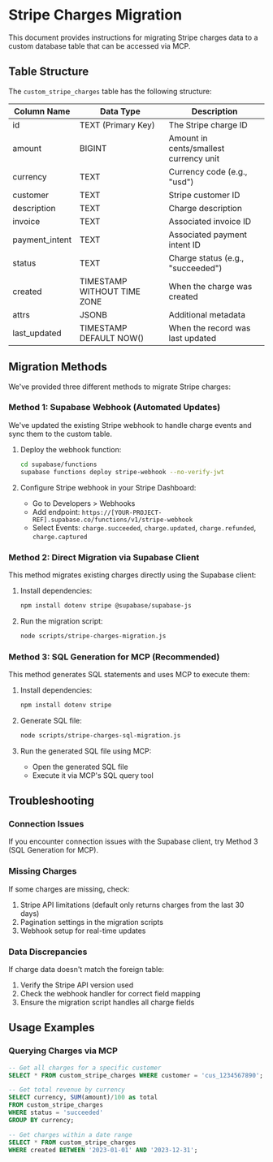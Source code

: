 # Stripe Charges Migration

This document provides instructions for migrating Stripe charges data to a custom database table that can be accessed via MCP.

## Table Structure

The `custom_stripe_charges` table has the following structure:

| Column Name    | Data Type                 | Description                          |
|----------------|---------------------------|--------------------------------------|
| id             | TEXT (Primary Key)        | The Stripe charge ID                 |
| amount         | BIGINT                    | Amount in cents/smallest currency unit |
| currency       | TEXT                      | Currency code (e.g., "usd")          |
| customer       | TEXT                      | Stripe customer ID                   |
| description    | TEXT                      | Charge description                   |
| invoice        | TEXT                      | Associated invoice ID                |
| payment_intent | TEXT                      | Associated payment intent ID         |
| status         | TEXT                      | Charge status (e.g., "succeeded")    |
| created        | TIMESTAMP WITHOUT TIME ZONE | When the charge was created        |
| attrs          | JSONB                     | Additional metadata                  |
| last_updated   | TIMESTAMP DEFAULT NOW()   | When the record was last updated    |

## Migration Methods

We've provided three different methods to migrate Stripe charges:

### Method 1: Supabase Webhook (Automated Updates)

We've updated the existing Stripe webhook to handle charge events and sync them to the custom table.

1. Deploy the webhook function:
   ```bash
   cd supabase/functions
   supabase functions deploy stripe-webhook --no-verify-jwt
   ```

2. Configure Stripe webhook in your Stripe Dashboard:
   - Go to Developers > Webhooks
   - Add endpoint: `https://[YOUR-PROJECT-REF].supabase.co/functions/v1/stripe-webhook`
   - Select Events: `charge.succeeded`, `charge.updated`, `charge.refunded`, `charge.captured`

### Method 2: Direct Migration via Supabase Client

This method migrates existing charges directly using the Supabase client:

1. Install dependencies:
   ```bash
   npm install dotenv stripe @supabase/supabase-js
   ```

2. Run the migration script:
   ```bash
   node scripts/stripe-charges-migration.js
   ```

### Method 3: SQL Generation for MCP (Recommended)

This method generates SQL statements and uses MCP to execute them:

1. Install dependencies:
   ```bash
   npm install dotenv stripe
   ```

2. Generate SQL file:
   ```bash
   node scripts/stripe-charges-sql-migration.js
   ```

3. Run the generated SQL file using MCP:
   - Open the generated SQL file
   - Execute it via MCP's SQL query tool

## Troubleshooting

### Connection Issues

If you encounter connection issues with the Supabase client, try Method 3 (SQL Generation for MCP).

### Missing Charges

If some charges are missing, check:

1. Stripe API limitations (default only returns charges from the last 30 days)
2. Pagination settings in the migration scripts
3. Webhook setup for real-time updates

### Data Discrepancies

If charge data doesn't match the foreign table:

1. Verify the Stripe API version used
2. Check the webhook handler for correct field mapping
3. Ensure the migration script handles all charge fields

## Usage Examples

### Querying Charges via MCP

```sql
-- Get all charges for a specific customer
SELECT * FROM custom_stripe_charges WHERE customer = 'cus_1234567890';

-- Get total revenue by currency
SELECT currency, SUM(amount)/100 as total 
FROM custom_stripe_charges 
WHERE status = 'succeeded' 
GROUP BY currency;

-- Get charges within a date range
SELECT * FROM custom_stripe_charges 
WHERE created BETWEEN '2023-01-01' AND '2023-12-31';
``` 